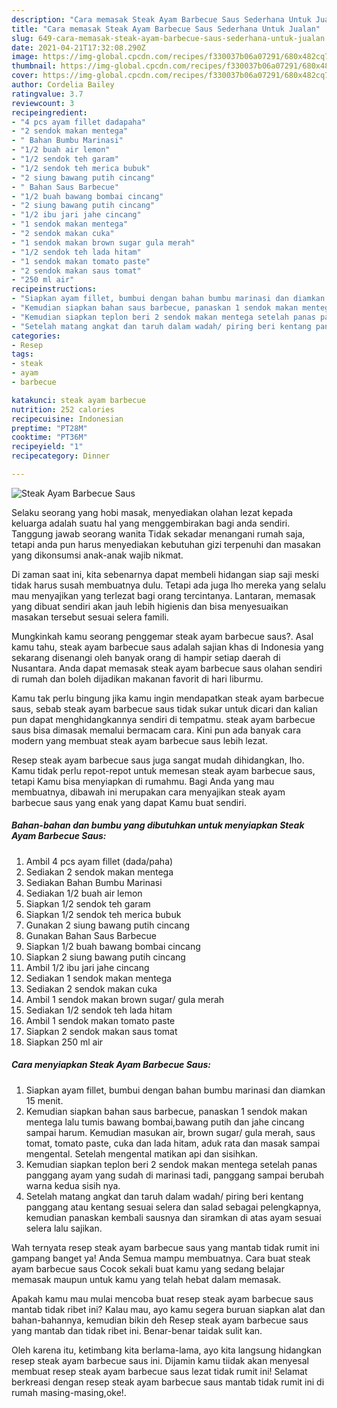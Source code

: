 ```yaml
---
description: "Cara memasak Steak Ayam Barbecue Saus Sederhana Untuk Jualan"
title: "Cara memasak Steak Ayam Barbecue Saus Sederhana Untuk Jualan"
slug: 649-cara-memasak-steak-ayam-barbecue-saus-sederhana-untuk-jualan
date: 2021-04-21T17:32:08.290Z
image: https://img-global.cpcdn.com/recipes/f330037b06a07291/680x482cq70/steak-ayam-barbecue-saus-foto-resep-utama.jpg
thumbnail: https://img-global.cpcdn.com/recipes/f330037b06a07291/680x482cq70/steak-ayam-barbecue-saus-foto-resep-utama.jpg
cover: https://img-global.cpcdn.com/recipes/f330037b06a07291/680x482cq70/steak-ayam-barbecue-saus-foto-resep-utama.jpg
author: Cordelia Bailey
ratingvalue: 3.7
reviewcount: 3
recipeingredient:
- "4 pcs ayam fillet dadapaha"
- "2 sendok makan mentega"
- " Bahan Bumbu Marinasi"
- "1/2 buah air lemon"
- "1/2 sendok teh garam"
- "1/2 sendok teh merica bubuk"
- "2 siung bawang putih cincang"
- " Bahan Saus Barbecue"
- "1/2 buah bawang bombai cincang"
- "2 siung bawang putih cincang"
- "1/2 ibu jari jahe cincang"
- "1 sendok makan mentega"
- "2 sendok makan cuka"
- "1 sendok makan brown sugar gula merah"
- "1/2 sendok teh lada hitam"
- "1 sendok makan tomato paste"
- "2 sendok makan saus tomat"
- "250 ml air"
recipeinstructions:
- "Siapkan ayam fillet, bumbui dengan bahan bumbu marinasi dan diamkan 15 menit."
- "Kemudian siapkan bahan saus barbecue, panaskan 1 sendok makan mentega lalu tumis bawang bombai,bawang putih dan jahe cincang sampai harum. Kemudian masukan air, brown sugar/ gula merah, saus tomat, tomato paste, cuka dan lada hitam, aduk rata dan masak sampai mengental. Setelah mengental matikan api dan sisihkan."
- "Kemudian siapkan teplon beri 2 sendok makan mentega setelah panas panggang ayam yang sudah di marinasi tadi, panggang sampai berubah warna kedua sisih nya."
- "Setelah matang angkat dan taruh dalam wadah/ piring beri kentang panggang atau kentang sesuai selera dan salad sebagai pelengkapnya, kemudian panaskan kembali sausnya dan siramkan di atas ayam sesuai selera lalu sajikan."
categories:
- Resep
tags:
- steak
- ayam
- barbecue

katakunci: steak ayam barbecue 
nutrition: 252 calories
recipecuisine: Indonesian
preptime: "PT28M"
cooktime: "PT36M"
recipeyield: "1"
recipecategory: Dinner

---
```



![Steak Ayam Barbecue Saus](https://img-global.cpcdn.com/recipes/f330037b06a07291/680x482cq70/steak-ayam-barbecue-saus-foto-resep-utama.jpg)

Selaku seorang yang hobi masak, menyediakan olahan lezat kepada keluarga adalah suatu hal yang menggembirakan bagi anda sendiri. Tanggung jawab seorang  wanita Tidak sekadar menangani rumah saja, tetapi anda pun harus menyediakan kebutuhan gizi terpenuhi dan masakan yang dikonsumsi anak-anak wajib nikmat.

Di zaman  saat ini, kita sebenarnya dapat membeli hidangan siap saji meski tidak harus susah membuatnya dulu. Tetapi ada juga lho mereka yang selalu mau menyajikan yang terlezat bagi orang tercintanya. Lantaran, memasak yang dibuat sendiri akan jauh lebih higienis dan bisa menyesuaikan masakan tersebut sesuai selera famili. 



Mungkinkah kamu seorang penggemar steak ayam barbecue saus?. Asal kamu tahu, steak ayam barbecue saus adalah sajian khas di Indonesia yang sekarang disenangi oleh banyak orang di hampir setiap daerah di Nusantara. Anda dapat memasak steak ayam barbecue saus olahan sendiri di rumah dan boleh dijadikan makanan favorit di hari liburmu.

Kamu tak perlu bingung jika kamu ingin mendapatkan steak ayam barbecue saus, sebab steak ayam barbecue saus tidak sukar untuk dicari dan kalian pun dapat menghidangkannya sendiri di tempatmu. steak ayam barbecue saus bisa dimasak memalui bermacam cara. Kini pun ada banyak cara modern yang membuat steak ayam barbecue saus lebih lezat.

Resep steak ayam barbecue saus juga sangat mudah dihidangkan, lho. Kamu tidak perlu repot-repot untuk memesan steak ayam barbecue saus, tetapi Kamu bisa menyiapkan di rumahmu. Bagi Anda yang mau membuatnya, dibawah ini merupakan cara menyajikan steak ayam barbecue saus yang enak yang dapat Kamu buat sendiri.

<!--inarticleads1-->

##### Bahan-bahan dan bumbu yang dibutuhkan untuk menyiapkan Steak Ayam Barbecue Saus:

1. Ambil 4 pcs ayam fillet (dada/paha)
1. Sediakan 2 sendok makan mentega
1. Sediakan  Bahan Bumbu Marinasi
1. Sediakan 1/2 buah air lemon
1. Siapkan 1/2 sendok teh garam
1. Siapkan 1/2 sendok teh merica bubuk
1. Gunakan 2 siung bawang putih cincang
1. Gunakan  Bahan Saus Barbecue
1. Siapkan 1/2 buah bawang bombai cincang
1. Siapkan 2 siung bawang putih cincang
1. Ambil 1/2 ibu jari jahe cincang
1. Sediakan 1 sendok makan mentega
1. Sediakan 2 sendok makan cuka
1. Ambil 1 sendok makan brown sugar/ gula merah
1. Sediakan 1/2 sendok teh lada hitam
1. Ambil 1 sendok makan tomato paste
1. Siapkan 2 sendok makan saus tomat
1. Siapkan 250 ml air




<!--inarticleads2-->

##### Cara menyiapkan Steak Ayam Barbecue Saus:

1. Siapkan ayam fillet, bumbui dengan bahan bumbu marinasi dan diamkan 15 menit.
1. Kemudian siapkan bahan saus barbecue, panaskan 1 sendok makan mentega lalu tumis bawang bombai,bawang putih dan jahe cincang sampai harum. Kemudian masukan air, brown sugar/ gula merah, saus tomat, tomato paste, cuka dan lada hitam, aduk rata dan masak sampai mengental. Setelah mengental matikan api dan sisihkan.
1. Kemudian siapkan teplon beri 2 sendok makan mentega setelah panas panggang ayam yang sudah di marinasi tadi, panggang sampai berubah warna kedua sisih nya.
1. Setelah matang angkat dan taruh dalam wadah/ piring beri kentang panggang atau kentang sesuai selera dan salad sebagai pelengkapnya, kemudian panaskan kembali sausnya dan siramkan di atas ayam sesuai selera lalu sajikan.




Wah ternyata resep steak ayam barbecue saus yang mantab tidak rumit ini gampang banget ya! Anda Semua mampu membuatnya. Cara buat steak ayam barbecue saus Cocok sekali buat kamu yang sedang belajar memasak maupun untuk kamu yang telah hebat dalam memasak.

Apakah kamu mau mulai mencoba buat resep steak ayam barbecue saus mantab tidak ribet ini? Kalau mau, ayo kamu segera buruan siapkan alat dan bahan-bahannya, kemudian bikin deh Resep steak ayam barbecue saus yang mantab dan tidak ribet ini. Benar-benar taidak sulit kan. 

Oleh karena itu, ketimbang kita berlama-lama, ayo kita langsung hidangkan resep steak ayam barbecue saus ini. Dijamin kamu tiidak akan menyesal membuat resep steak ayam barbecue saus lezat tidak rumit ini! Selamat berkreasi dengan resep steak ayam barbecue saus mantab tidak rumit ini di rumah masing-masing,oke!.

